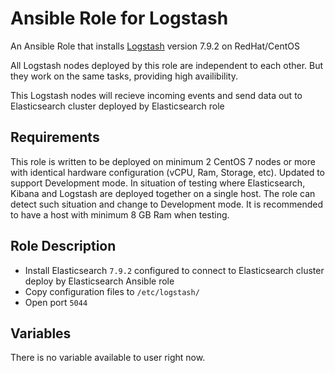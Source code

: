 # Ansible Role for Logstash

An Ansible Role that installs [Logstash](https://www.elastic.co/logstash/) version 7.9.2 on RedHat/CentOS

All Logstash nodes deployed by this role are independent to each other. But they work on the same tasks, providing high availibility.

This Logstash nodes will recieve incoming events and send data out to Elasticsearch cluster deployed by Elasticsearch role

## Requirements

This role is written to be deployed on minimum 2 CentOS 7 nodes or more with identical hardware configuration (vCPU, Ram, Storage, etc).
Updated to support Development mode. In situation of testing where Elasticsearch, Kibana and Logstash are deployed together on a single host. The role can detect such situation and change to Development mode. It is recommended to have a host with minimum 8 GB Ram when testing.

## Role Description
- Install Elasticsearch `7.9.2` configured to connect to Elasticsearch cluster deploy by Elasticsearch Ansible role
- Copy configuration files to `/etc/logstash/`
- Open port `5044`

## Variables

There is no variable available to user right now.
